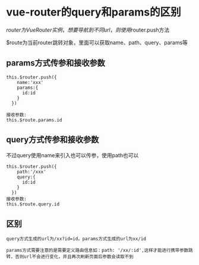 # vue-router的query和params的区别

$router为VueRouter实例，想要导航到不同url，则使用$router.push方法

$route为当前router跳转对象，里面可以获取name、path、query、params等

## params方式传参和接收参数

```
this.$router.push({
    name:'xxx'
    params:{
      id:id
    }
  })
  
接收参数:
this.$route.params.id
```

## query方式传参和接收参数
不过query使用name来引入也可以传参，使用path也可以
```
this.$router.push({
    path:'/xxx'
    query:{
      id:id
    }
  })
接收参数:
this.$route.query.id
```

## 区别
```
query方式生成的url为/xx?id=id，params方式生成的url为xx/id

params方式需要注意的是需要定义路由信息如：path: '/xx/:id',这样才能进行携带参数跳转，否则url不会进行变化，并且再次刷新页面后参数会读取不到
```
